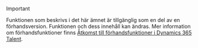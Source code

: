 > [!IMPORTANT]
> Funktionen som beskrivs i det här ämnet är tillgänglig som en del av en förhandsversion. Funktionen och dess innehåll kan ändras. Mer information om förhandsfunktioner finns [Åtkomst till förhandsfunktioner i Dynamics 365 Talent](../access-preview-feature.md).
